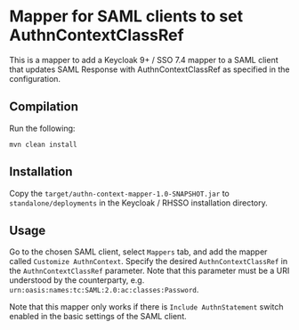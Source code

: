 Mapper for SAML clients to set AuthnContextClassRef
===================================================

This is a mapper to add a Keycloak 9+ / SSO 7.4 mapper to a SAML client that updates SAML Response with AuthnContextClassRef as specified in the configuration.

Compilation
-----------
Run the following:

    mvn clean install

Installation
------------
Copy the `target/authn-context-mapper-1.0-SNAPSHOT.jar` to `standalone/deployments` in the Keycloak / RHSSO installation directory.

Usage
-----
Go to the chosen SAML client, select `Mappers` tab, and add the mapper called `Customize AuthnContext`. Specify the desired `AuthnContextClassRef` in the `AuthnContextClassRef` parameter. Note that this parameter must be a URI understood by the counterparty, e.g. `urn:oasis:names:tc:SAML:2.0:ac:classes:Password`.

Note that this mapper only works if there is `Include AuthnStatement` switch enabled in the basic settings of the SAML client.

